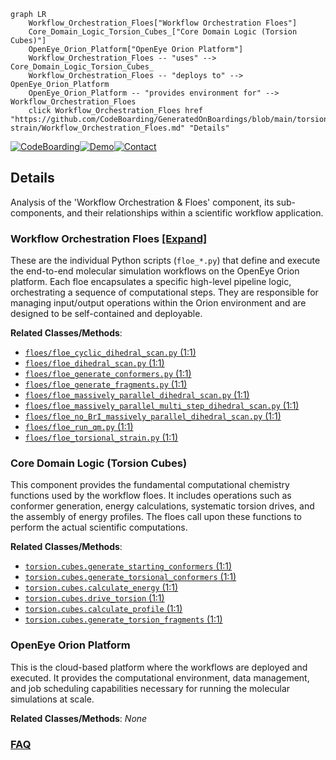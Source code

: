 ```mermaid
graph LR
    Workflow_Orchestration_Floes["Workflow Orchestration Floes"]
    Core_Domain_Logic_Torsion_Cubes_["Core Domain Logic (Torsion Cubes)"]
    OpenEye_Orion_Platform["OpenEye Orion Platform"]
    Workflow_Orchestration_Floes -- "uses" --> Core_Domain_Logic_Torsion_Cubes_
    Workflow_Orchestration_Floes -- "deploys to" --> OpenEye_Orion_Platform
    OpenEye_Orion_Platform -- "provides environment for" --> Workflow_Orchestration_Floes
    click Workflow_Orchestration_Floes href "https://github.com/CodeBoarding/GeneratedOnBoardings/blob/main/torsional-strain/Workflow_Orchestration_Floes.md" "Details"
```

[![CodeBoarding](https://img.shields.io/badge/Generated%20by-CodeBoarding-9cf?style=flat-square)](https://github.com/CodeBoarding/GeneratedOnBoardings)[![Demo](https://img.shields.io/badge/Try%20our-Demo-blue?style=flat-square)](https://www.codeboarding.org/demo)[![Contact](https://img.shields.io/badge/Contact%20us%20-%20contact@codeboarding.org-lightgrey?style=flat-square)](mailto:contact@codeboarding.org)

## Details

Analysis of the 'Workflow Orchestration & Floes' component, its sub-components, and their relationships within a scientific workflow application.

### Workflow Orchestration Floes [[Expand]](./Workflow_Orchestration_Floes.md)
These are the individual Python scripts (`floe_*.py`) that define and execute the end-to-end molecular simulation workflows on the OpenEye Orion platform. Each floe encapsulates a specific high-level pipeline logic, orchestrating a sequence of computational steps. They are responsible for managing input/output operations within the Orion environment and are designed to be self-contained and deployable.


**Related Classes/Methods**:

- <a href="https://github.com/pfizer-opensource/torsional-strain/blob/master/floes/floe_cyclic_dihedral_scan.py#L1-L1" target="_blank" rel="noopener noreferrer">`floes/floe_cyclic_dihedral_scan.py` (1:1)</a>
- <a href="https://github.com/pfizer-opensource/torsional-strain/blob/master/floes/floe_dihedral_scan.py#L1-L1" target="_blank" rel="noopener noreferrer">`floes/floe_dihedral_scan.py` (1:1)</a>
- <a href="https://github.com/pfizer-opensource/torsional-strain/blob/master/floes/floe_generate_conformers.py#L1-L1" target="_blank" rel="noopener noreferrer">`floes/floe_generate_conformers.py` (1:1)</a>
- <a href="https://github.com/pfizer-opensource/torsional-strain/blob/master/floes/floe_generate_fragments.py#L1-L1" target="_blank" rel="noopener noreferrer">`floes/floe_generate_fragments.py` (1:1)</a>
- <a href="https://github.com/pfizer-opensource/torsional-strain/blob/master/floes/floe_massively_parallel_dihedral_scan.py#L1-L1" target="_blank" rel="noopener noreferrer">`floes/floe_massively_parallel_dihedral_scan.py` (1:1)</a>
- <a href="https://github.com/pfizer-opensource/torsional-strain/blob/master/floes/floe_massively_parallel_multi_step_dihedral_scan.py#L1-L1" target="_blank" rel="noopener noreferrer">`floes/floe_massively_parallel_multi_step_dihedral_scan.py` (1:1)</a>
- <a href="https://github.com/pfizer-opensource/torsional-strain/blob/master/floes/floe_no_BrI_massively_parallel_dihedral_scan.py#L1-L1" target="_blank" rel="noopener noreferrer">`floes/floe_no_BrI_massively_parallel_dihedral_scan.py` (1:1)</a>
- <a href="https://github.com/pfizer-opensource/torsional-strain/blob/master/floes/floe_run_qm.py#L1-L1" target="_blank" rel="noopener noreferrer">`floes/floe_run_qm.py` (1:1)</a>
- <a href="https://github.com/pfizer-opensource/torsional-strain/blob/master/floes/floe_torsional_strain.py#L1-L1" target="_blank" rel="noopener noreferrer">`floes/floe_torsional_strain.py` (1:1)</a>


### Core Domain Logic (Torsion Cubes)
This component provides the fundamental computational chemistry functions used by the workflow floes. It includes operations such as conformer generation, energy calculations, systematic torsion drives, and the assembly of energy profiles. The floes call upon these functions to perform the actual scientific computations.


**Related Classes/Methods**:

- <a href="https://github.com/pfizer-opensource/torsional-strain/blob/master/torsion/cubes/generate_starting_conformers.py#L1-L1" target="_blank" rel="noopener noreferrer">`torsion.cubes.generate_starting_conformers` (1:1)</a>
- <a href="https://github.com/pfizer-opensource/torsional-strain/blob/master/src/torsion/cubes/generate_torsional_conformers.py#L1-L1" target="_blank" rel="noopener noreferrer">`torsion.cubes.generate_torsional_conformers` (1:1)</a>
- <a href="https://github.com/pfizer-opensource/torsional-strain/blob/master/torsion/cubes/calculate_energy.py#L1-L1" target="_blank" rel="noopener noreferrer">`torsion.cubes.calculate_energy` (1:1)</a>
- <a href="https://github.com/pfizer-opensource/torsional-strain/blob/master/torsion/cubes/drive_torsion.py#L1-L1" target="_blank" rel="noopener noreferrer">`torsion.cubes.drive_torsion` (1:1)</a>
- <a href="https://github.com/pfizer-opensource/torsional-strain/blob/master/torsion/cubes/calculate_profile.py#L1-L1" target="_blank" rel="noopener noreferrer">`torsion.cubes.calculate_profile` (1:1)</a>
- <a href="https://github.com/pfizer-opensource/torsional-strain/blob/master/torsion/cubes/generate_torsion_fragments.py#L1-L1" target="_blank" rel="noopener noreferrer">`torsion.cubes.generate_torsion_fragments` (1:1)</a>


### OpenEye Orion Platform
This is the cloud-based platform where the workflows are deployed and executed. It provides the computational environment, data management, and job scheduling capabilities necessary for running the molecular simulations at scale.


**Related Classes/Methods**: _None_



### [FAQ](https://github.com/CodeBoarding/GeneratedOnBoardings/tree/main?tab=readme-ov-file#faq)